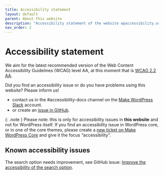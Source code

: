 ```yaml
---
title: Accessibility statement
layout: default
parent: About this website
description: "Accessibility statement of the website wpaccessibility.org."
nav_order: 2
---
```


# Accessibility statement

We aim for the latest recommended version of the Web Content Accessibility Guidelines (WCAG) level AA, at this moment that is [WCAG 2.2 AA](https://www.w3.org/WAI/WCAG22/quickref/).

Did you find an accessibility issue or do you have problems using this website?
Please inform us!

- contact us in the #accessibility-docs channel on the [Make WordPress Slack](wordpress.slack.com) account.
- or create an [issue in GitHub](https://github.com/wpaccessibility/wp-a11y-docs/issues/).

{: .note }
Please note: this is only for accessibility issues in **this website** and not for WordPress itself. If you find an accessibility issue in WordPress core, or in one of the core themes, please create a [new ticket on Make WordPress Core](https://core.trac.wordpress.org/newticket) and give it the focus “accessibility”.

## Known accessibility issues

The search option needs improvement, see GitHub issue: [Improve the accessibility of the search option](https://github.com/wpaccessibility/wp-a11y-docs/issues/2).

